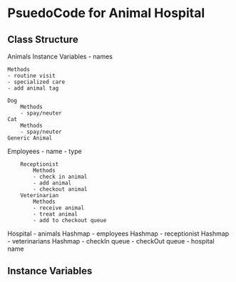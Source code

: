 # PsuedoCode for Animal Hospital


## Class Structure

Animals
    Instance Variables
    - names

    Methods
    - routine visit
    - specialized care
    - add animal tag

    Dog
        Methods
        - spay/neuter
    Cat
        Methods
        - spay/neuter
    Generic Animal


Employees
    - name
    - type

        Receptionist
            Methods
            - check in animal
            - add animal
            - checkout animal
        Veterinarian
            Methods
            - receive animal
            - treat animal
            - add to checkout queue
        
Hospital
    - animals Hashmap
    - employees Hashmap
        - receptionist Hashmap
        - veterinarians Hashmap
    - checkIn queue 
    - checkOut queue
    - hospital name
    
## Instance Variables
